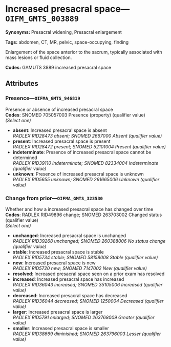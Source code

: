 # Increased presacral space—`OIFM_GMTS_003889`

**Synonyms:** Presacral widening, Presacral enlargement

**Tags:** abdomen, CT, MR, pelvic, space-occupying, finding

Enlargement of the space anterior to the sacrum, typically associated with mass lesions or fluid collection.

**Codes:** GAMUTS 3889 increased presacral space

## Attributes

### Presence—`OIFMA_GMTS_946819`

Presence or absence of increased presacral space  
**Codes**: SNOMED 705057003 Presence (property) (qualifier value)  
*(Select one)*

- **absent**: Increased presacral space is absent  
_RADLEX RID28473 absent; SNOMED 2667000 Absent (qualifier value)_
- **present**: Increased presacral space is present  
_RADLEX RID28472 present; SNOMED 52101004 Present (qualifier value)_
- **indeterminate**: Presence of increased presacral space cannot be determined  
_RADLEX RID39110 indeterminate; SNOMED 82334004 Indeterminate (qualifier value)_
- **unknown**: Presence of increased presacral space is unknown  
_RADLEX RID5655 unknown; SNOMED 261665006 Unknown (qualifier value)_

### Change from prior—`OIFMA_GMTS_323530`

Whether and how a increased presacral space has changed over time  
**Codes**: RADLEX RID49896 change; SNOMED 263703002 Changed status (qualifier value)  
*(Select one)*

- **unchanged**: Increased presacral space is unchanged  
_RADLEX RID39268 unchanged; SNOMED 260388006 No status change (qualifier value)_
- **stable**: Increased presacral space is stable  
_RADLEX RID5734 stable; SNOMED 58158008 Stable (qualifier value)_
- **new**: Increased presacral space is new  
_RADLEX RID5720 new; SNOMED 7147002 New (qualifier value)_
- **resolved**: Increased presacral space seen on a prior exam has resolved  
- **increased**: Increased presacral space has increased  
_RADLEX RID36043 increased; SNOMED 35105006 Increased (qualifier value)_
- **decreased**: Increased presacral space has decreased  
_RADLEX RID36044 decreased; SNOMED 1250004 Decreased (qualifier value)_
- **larger**: Increased presacral space is larger  
_RADLEX RID5791 enlarged; SNOMED 263768009 Greater (qualifier value)_
- **smaller**: Increased presacral space is smaller  
_RADLEX RID38669 diminished; SNOMED 263796003 Lesser (qualifier value)_